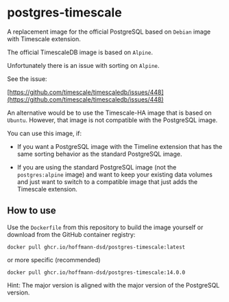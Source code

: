 # postgres-timescale

A replacement image for the official PostgreSQL based on `Debian` image with Timescale extension.

The official TimescaleDB image is based on `Alpine`.

Unfortunately there is an issue with sorting on `Alpine`.

See the issue:

[https://github.com/timescale/timescaledb/issues/448](https://github.com/timescale/timescaledb/issues/448)

An alternative would be to use the Timescale-HA image that is based on `Ubuntu`. However, that image is not compatible with the PostgreSQL image.

You can use this image, if:

- If you want a PostgreSQL image with the Timeline extension that has the same sorting behavior as the standard PostgreSQL image.

- If you are using the standard PostgreSQL image (not the `postgres:alpine` image) and want to keep your existing data volumes and just want to switch to a compatible image that just adds the Timescale extension.

## How to use

Use the `Dockerfile` from this repository to build the image yourself or download from the GitHub container registry:

```
docker pull ghcr.io/hoffmann-dsd/postgres-timescale:latest
```

or more specific (recommended)

```
docker pull ghcr.io/hoffmann-dsd/postgres-timescale:14.0.0
```

Hint: The major version is aligned with the major version of the PostgreSQL version.
